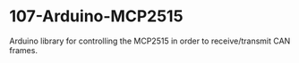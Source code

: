 # 107-Arduino-MCP2515
Arduino library for controlling the MCP2515 in order to receive/transmit CAN frames.
